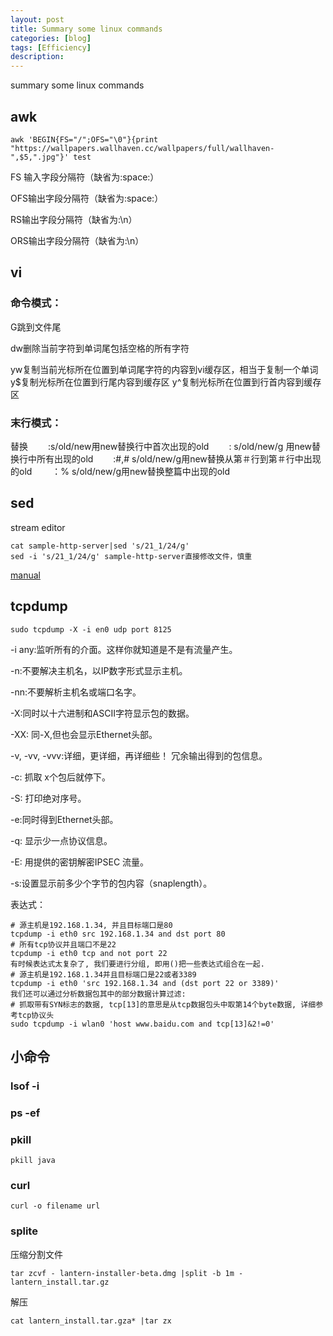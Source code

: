 ```yaml
---
layout: post
title: Summary some linux commands 
categories: [blog]
tags: [Efficiency]
description: 
---
```


summary some linux commands 

## awk

```
awk 'BEGIN{FS="/";OFS="\0"}{print "https://wallpapers.wallhaven.cc/wallpapers/full/wallhaven-",$5,".jpg"}' test
```

FS 输入字段分隔符（缺省为:space:）

OFS输出字段分隔符（缺省为:space:）

RS输出字段分隔符（缺省为:\n）

ORS输出字段分隔符（缺省为:\n）

## vi

### 命令模式：

G跳到文件尾

dw删除当前字符到单词尾包括空格的所有字符

yw复制当前光标所在位置到单词尾字符的内容到vi缓存区，相当于复制一个单词
y$复制光标所在位置到行尾内容到缓存区
y^复制光标所在位置到行首内容到缓存区

### 末行模式：

替换
　　:s/old/new用new替换行中首次出现的old
　　: s/old/new/g 用new替换行中所有出现的old
　　:#,# s/old/new/g用new替换从第＃行到第＃行中出现的old
　　：% s/old/new/g用new替换整篇中出现的old

## sed

stream editor

```
cat sample-http-server|sed 's/21_1/24/g'
sed -i 's/21_1/24/g' sample-http-server直接修改文件，慎重
```

[manual](http://coolshell.cn/articles/9104.html)

## tcpdump

`sudo tcpdump -X -i en0 udp port 8125`

-i any:监听所有的介面。这样你就知道是不是有流量产生。

-n:不要解决主机名，以IP数字形式显示主机。

-nn:不要解析主机名或端口名字。

-X:同时以十六进制和ASCII字符显示包的数据。

-XX: 同-X,但也会显示Ethernet头部。

-v, -vv, -vvv:详细，更详细，再详细些！ 冗余输出得到的包信息。

-c: 抓取 x个包后就停下。

-S: 打印绝对序号。

-e:同时得到Ethernet头部。

-q: 显示少一点协议信息。

-E: 用提供的密钥解密IPSEC 流量。

-s:设置显示前多少个字节的包内容（snaplength）。

表达式：

```
# 源主机是192.168.1.34, 并且目标端口是80
tcpdump -i eth0 src 192.168.1.34 and dst port 80
# 所有tcp协议并且端口不是22
tcpdump -i eth0 tcp and not port 22
有时候表达式太复杂了, 我们要进行分组, 即用()把一些表达式组合在一起.
# 源主机是192.168.1.34并且目标端口是22或者3389
tcpdump -i eth0 'src 192.168.1.34 and (dst port 22 or 3389)'
我们还可以通过分析数据包其中的部分数据计算过滤:
# 抓取带有SYN标志的数据, tcp[13]的意思是从tcp数据包头中取第14个byte数据, 详细参考tcp协议头
sudo tcpdump -i wlan0 'host www.baidu.com and tcp[13]&2!=0'
```

## 小命令

### lsof -i

### ps -ef

### pkill

`pkill java`

### curl

```shell
curl -o filename url
```

### splite
压缩分割文件
```
tar zcvf - lantern-installer-beta.dmg |split -b 1m - lantern_install.tar.gz
```
解压
```
cat lantern_install.tar.gza* |tar zx
```

